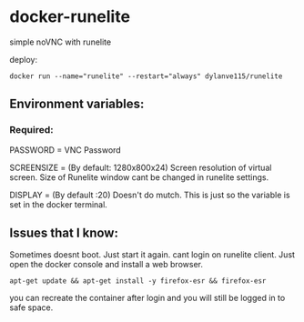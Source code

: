 # docker-runelite

simple noVNC with runelite

deploy:
```
docker run --name="runelite" --restart="always" dylanve115/runelite
```
## Environment variables:
### Required:
PASSWORD = VNC Password

SCREENSIZE = (By default: 1280x800x24) Screen resolution of virtual screen.
Size of Runelite window cant be changed in runelite settings.

DISPLAY = (By default :20) Doesn't do mutch. This is just so the variable is set in the docker terminal.

## Issues that I know:
Sometimes doesnt boot. Just start it again.
cant login on runelite client. Just open the docker console and install a web browser.
```
apt-get update && apt-get install -y firefox-esr && firefox-esr
```
you can recreate the container after login and you will still be logged in to safe space.
